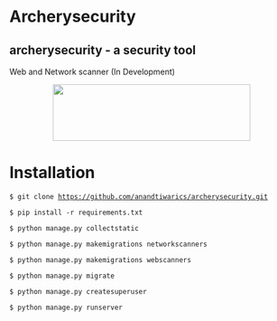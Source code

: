 Archerysecurity
=================

## archerysecurity - a security tool
Web and Network scanner (In Development)

<p align="center">
  <img width="350" height="100" src="https://raw.githubusercontent.com/anandtiwarics/archerysecurity/master/archerysecurity/static/photo.png">
</p>

# Installation
<code>$ git clone https://github.com/anandtiwarics/archerysecurity.git</code>

<code>$ pip install -r requirements.txt</code>

<code>$ python manage.py collectstatic</code>

<code>$ python manage.py makemigrations networkscanners</code>

<code>$ python manage.py makemigrations webscanners</code>

<code>$ python manage.py migrate</code>

<code>$ python manage.py createsuperuser</code>

<code>$ python manage.py runserver</code>